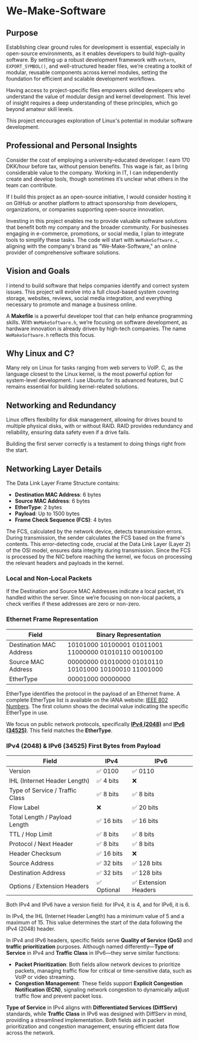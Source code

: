 # We-Make-Software

## Purpose

Establishing clear ground rules for development is essential, especially in open-source environments, as it enables developers to build high-quality software. By setting up a robust development framework with `extern`, `EXPORT_SYMBOL()`, and well-structured header files, we’re creating a toolkit of modular, reusable components across kernel modules, setting the foundation for efficient and scalable development workflows.

Having access to project-specific files empowers skilled developers who understand the value of modular design and kernel development. This level of insight requires a deep understanding of these principles, which go beyond amateur skill levels.

This project encourages exploration of Linux's potential in modular software development.

## Professional and Personal Insights

Consider the cost of employing a university-educated developer. I earn 170 DKK/hour before tax, without pension benefits. This wage is fair, as I bring considerable value to the company. Working in IT, I can independently create and develop tools, though sometimes it’s unclear what others in the team can contribute.

If I build this project as an open-source initiative, I would consider hosting it on GitHub or another platform to attract sponsorship from developers, organizations, or companies supporting open-source innovation.

Investing in this project enables me to provide valuable software solutions that benefit both my company and the broader community. For businesses engaging in e-commerce, promotions, or social media, I plan to integrate tools to simplify these tasks. The code will start with `WeMakeSoftware.c`, aligning with the company's brand as "We-Make-Software," an online provider of comprehensive software solutions.

## Vision and Goals

I intend to build software that helps companies identify and correct system issues. This project will evolve into a full cloud-based system covering storage, websites, reviews, social media integration, and everything necessary to promote and manage a business online.

A **Makefile** is a powerful developer tool that can help enhance programming skills. With `WeMakeSoftware.h`, we’re focusing on software development, as hardware innovation is already driven by high-tech companies. The name `WeMakeSoftware.h` reflects this focus.

## Why Linux and C?

Many rely on Linux for tasks ranging from web servers to VoIP. C, as the language closest to the Linux kernel, is the most powerful option for system-level development. I use Ubuntu for its advanced features, but C remains essential for building kernel-related solutions.

## Networking and Redundancy

Linux offers flexibility for disk management, allowing for drives bound to multiple physical disks, with or without RAID. RAID provides redundancy and reliability, ensuring data safety even if a drive fails.

Building the first server correctly is a testament to doing things right from the start.

## Networking Layer Details

The Data Link Layer Frame Structure contains:

- **Destination MAC Address**: 6 bytes
- **Source MAC Address**: 6 bytes
- **EtherType**: 2 bytes
- **Payload**: Up to 1500 bytes
- **Frame Check Sequence (FCS)**: 4 bytes

The FCS, calculated by the network device, detects transmission errors. During transmission, the sender calculates the FCS based on the frame's contents. This error-detecting code, crucial at the Data Link Layer (Layer 2) of the OSI model, ensures data integrity during transmission. Since the FCS is processed by the NIC before reaching the kernel, we focus on processing the relevant headers and payloads in the kernel.

### Local and Non-Local Packets

If the Destination and Source MAC Addresses indicate a local packet, it’s handled within the server. Since we’re focusing on non-local packets, a check verifies if these addresses are zero or non-zero.

### Ethernet Frame Representation

| Field                   | Binary Representation                                              |
|-------------------------|--------------------------------------------------------------------|
| Destination MAC Address | 10101000 10100001 01011001 11000000 01010110 00100100             |
| Source MAC Address      | 00000000 01010000 01010110 10101000 10100010 11001000             |
| EtherType               | 00001000 00000000                                                 |

EtherType identifies the protocol in the payload of an Ethernet frame. A complete EtherType list is available on the IANA website: [IEEE 802 Numbers](https://www.iana.org/assignments/ieee-802-numbers/ieee-802-numbers.xhtml). The first column shows the decimal value indicating the specific EtherType in use.

We focus on public network protocols, specifically [**IPv4 (2048)**](https://www.rfc-editor.org/rfc/rfc791) and [**IPv6 (34525)**](https://www.rfc-editor.org/rfc/rfc8200.html). This field matches the **EtherType**.

### IPv4 (2048) & IPv6 (34525) First Bytes from Payload

| Field                     | IPv4       | IPv6                  |
|---------------------------|------------|-----------------------|
| Version                   | ✅ 0100    | ✅ 0110               |
| IHL (Internet Header Length) | ✅ 4 bits | ❌                    |
| Type of Service / Traffic Class | ✅ 8 bits | ✅ 8 bits         |
| Flow Label                | ❌         | ✅ 20 bits            |
| Total Length / Payload Length | ✅ 16 bits | ✅ 16 bits       |
| TTL / Hop Limit           | ✅ 8 bits  | ✅ 8 bits            |
| Protocol / Next Header    | ✅ 8 bits  | ✅ 8 bits            |
| Header Checksum           | ✅ 16 bits | ❌                    |
| Source Address            | ✅ 32 bits | ✅ 128 bits          |
| Destination Address       | ✅ 32 bits | ✅ 128 bits          |
| Options / Extension Headers | ✅ Optional | ✅ Extension Headers |

Both IPv4 and IPv6 have a version field: for IPv4, it is 4, and for IPv6, it is 6.

In IPv4, the IHL (Internet Header Length) has a minimum value of 5 and a maximum of 15. This value determines the start of the data following the IPv4 (2048) header.

In IPv4 and IPv6 headers, specific fields serve **Quality of Service (QoS)** and **traffic prioritization** purposes. Although named differently—**Type of Service** in IPv4 and **Traffic Class** in IPv6—they serve similar functions:

- **Packet Prioritization**: Both fields allow network devices to prioritize packets, managing traffic flow for critical or time-sensitive data, such as VoIP or video streaming.
- **Congestion Management**: These fields support **Explicit Congestion Notification (ECN)**, signaling network congestion to dynamically adjust traffic flow and prevent packet loss.

**Type of Service** in IPv4 aligns with **Differentiated Services (DiffServ)** standards, while **Traffic Class** in IPv6 was designed with DiffServ in mind, providing a streamlined implementation. Both fields aid in packet prioritization and congestion management, ensuring efficient data flow across the network.
